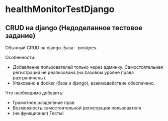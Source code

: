 # healthMonitorTestDjango

## CRUD на django (Недоделанное тестовое задание)
Обычный CRUD на django. База - postgres.

Особенности:
* Добавление пользователей только через админку. Самостоятельная регистрация не реализована (на базовом уровне права разграничены).
* Упаковано в docker (база и django), взаимодействие обеспечено.

Что необходимо добавить:
* Грамотное разделение прав
* Возможность самостоятельной регистрации пользователя
* (не функционал) Тесты!

